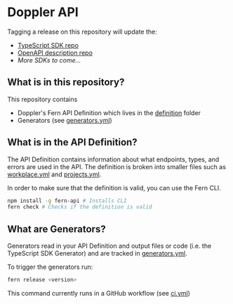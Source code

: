 # Doppler API

Tagging a release on this repository will update the:

- [TypeScript SDK repo](https://github.com/fern-doppler/doppler-node)
- [OpenAPI description repo](https://github.com/fern-doppler/doppler-openapi)
- _More SDKs to come..._

## What is in this repository?

This repository contains

- Doppler's Fern API Definition which lives in the [definition](./fern/api/definition/) folder
- Generators (see [generators.yml](./fern/api/generators.yml))

## What is in the API Definition?

The API Definition contains information about what endpoints, types, and errors are used in the API. The definition is broken into smaller files such as [workplace.yml](fern/api/definition/workplace.yml) and [projects.yml](fern/api/definition/projects.yml).

In order to make sure that the definition is valid, you can use the Fern CLI.

```bash
npm install -g fern-api # Installs CLI
fern check # Checks if the definition is valid
```

## What are Generators?

Generators read in your API Definition and output files or code (i.e. the TypeScript SDK Generator) and are tracked in [generators.yml](./fern/api/generators.yml).

To trigger the generators run:

```bash
fern release <version>
```

This command currently runs in a GitHub workflow (see [ci.yml](.github/workflows/ci.yml#L32))
